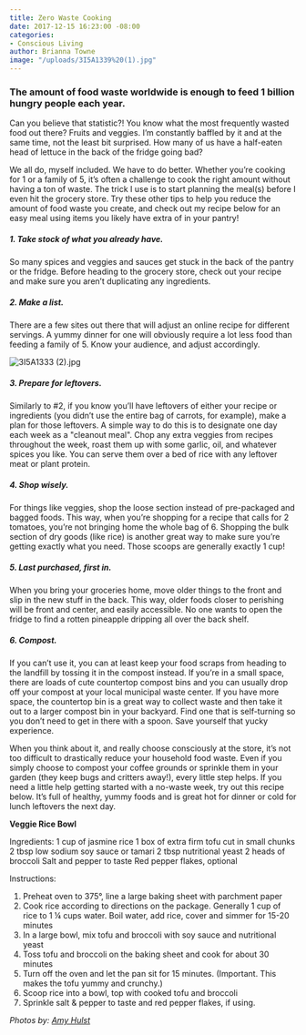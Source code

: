 ```yaml
---
title: Zero Waste Cooking
date: 2017-12-15 16:23:00 -08:00
categories:
- Conscious Living
author: Brianna Towne
image: "/uploads/3I5A1339%20(1).jpg"
---
```


### **The amount of food waste worldwide is enough to feed 1 billion hungry people each year.**

Can you believe that statistic?! You know what the most frequently wasted food out there? Fruits and veggies. I’m constantly baffled by it and at the same time, not the least bit surprised. How many of us have a half-eaten head of lettuce in the back of the fridge going bad? 

We all do, myself included. We have to do better. Whether you’re cooking for 1 or a family of 5, it’s often a challenge to cook the right amount without having a ton of waste. The trick I use is to start planning the meal(s) before I even hit the grocery store. Try these other tips to help you reduce the amount of food waste you create, and check out my recipe below for an easy meal using items you likely have extra of in your pantry!

##### 1. Take stock of what you already have. 

So many spices and veggies and sauces get stuck in the back of the pantry or the fridge. Before heading to the grocery store, check out your recipe and make sure you aren’t duplicating any ingredients. 
  
##### 2. Make a list. 

There are a few sites out there that will adjust an online recipe for different servings. A yummy dinner for one will obviously require a lot less food than feeding a family of 5. Know your audience, and adjust accordingly.

![3I5A1333 (2).jpg](/uploads/3I5A1333%20(2).jpg)

##### 3. Prepare for leftovers. 

Similarly to #2, if you know you’ll have leftovers of either your recipe or ingredients (you didn’t use the entire bag of carrots, for example), make a plan for those leftovers. A simple way to do this is to designate one day each week as a "cleanout meal". Chop any extra veggies from recipes throughout the week, roast them up with some garlic, oil, and whatever spices you like. You can serve them over a bed of rice with any leftover meat or plant protein. 

##### 4. Shop wisely. 

For things like veggies, shop the loose section instead of pre-packaged and bagged foods. This way, when you’re shopping for a recipe that calls for 2 tomatoes, you’re not bringing home the whole bag of 6. Shopping the bulk section of dry goods (like rice) is another great way to make sure you’re getting exactly what you need. Those scoops are generally exactly 1 cup!

##### 5. Last purchased, first in. 

When you bring your groceries home, move older things to the front and slip in the new stuff in the back. This way, older foods closer to perishing will be front and center, and easily accessible. No one wants to open the fridge to find a rotten pineapple dripping all over the back shelf.

##### 6. Compost. 

If you can’t use it, you can at least keep your food scraps from heading to the landfill by tossing it in the compost instead. If you’re in a small space, there are loads of cute countertop compost bins and you can usually drop off your compost at your local municipal waste center. If you have more space, the countertop bin is a great way to collect waste and then take it out to a larger compost bin in your backyard. Find one that is self-turning so you don’t need to get in there with a spoon. Save yourself that yucky experience. 

When you think about it, and really choose consciously at the store, it’s not too difficult to drastically reduce your household food waste. Even if you simply choose to compost your coffee grounds or sprinkle them in your garden (they keep bugs and critters away!), every little step helps. If you need a little help getting started with a no-waste week, try out this recipe below. It’s full of healthy, yummy foods and is great hot for dinner or cold for lunch leftovers the next day.

**Veggie Rice Bowl**

Ingredients:
1 cup of jasmine rice
1 box of extra firm tofu cut in small chunks
2 tbsp low sodium soy sauce or tamari
2 tbsp nutritional yeast
2 heads of broccoli
Salt and pepper to taste
Red pepper flakes, optional

Instructions:
1. Preheat oven to 375°, line a large baking sheet with parchment paper
2. Cook rice according to directions on the package. Generally 1 cup of rice to 1 ¼ cups water. Boil water, add rice, cover and simmer for 15-20 minutes
3. In a large bowl, mix tofu and broccoli with soy sauce and nutritional yeast
4. Toss tofu and broccoli on the baking sheet and cook for about 30 minutes
5. Turn off the oven and let the pan sit for 15 minutes. (Important. This makes the tofu yummy and crunchy.)
6. Scoop rice into a bowl, top with cooked tofu and broccoli
7. Sprinkle salt & pepper to taste and red pepper flakes, if using.

_Photos by: [Amy Hulst](https://www.instagram.com/amyhulstforpresident/)_
